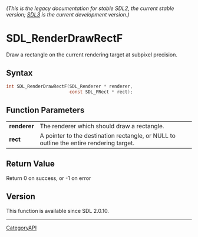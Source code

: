 ###### (This is the legacy documentation for stable SDL2, the current stable version; [SDL3](https://wiki.libsdl.org/SDL3/) is the current development version.)
# SDL_RenderDrawRectF

Draw a rectangle on the current rendering target at subpixel precision.

## Syntax

```c
int SDL_RenderDrawRectF(SDL_Renderer * renderer,
                        const SDL_FRect * rect);

```

## Function Parameters

|                  |                                                                                         |
| ---------------- | --------------------------------------------------------------------------------------- |
| **renderer**     | The renderer which should draw a rectangle.                                             |
| **rect**         | A pointer to the destination rectangle, or NULL to outline the entire rendering target. |

## Return Value

Return 0 on success, or -1 on error

## Version

This function is available since SDL 2.0.10.

----
[CategoryAPI](CategoryAPI)


